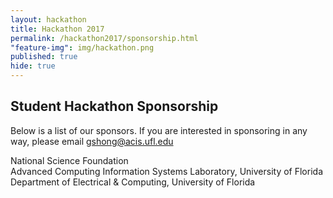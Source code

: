 ```yaml
---
layout: hackathon
title: Hackathon 2017
permalink: /hackathon2017/sponsorship.html
"feature-img": img/hackathon.png
published: true
hide: true
---
```


## Student Hackathon Sponsorship

Below is a list of our sponsors. If you are interested in sponsoring in any way, please 
email [gshong@acis.ufl.edu](mailto://gshong@acis.ufl.edu)

National Science Foundation <br />
Advanced Computing Information Systems Laboratory, University of Florida <br />
Department of Electrical & Computing, University of Florida <br />
